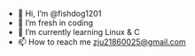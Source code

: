 - 👋 Hi, I’m @fishdog1201
- 👀 I’m fresh in coding
- 🌱 I’m currently learning Linux & C
- 📫 How to reach me zju21860025@gmail.com

<!---
fishdog1201/fishdog1201 is a ✨ special ✨ repository because its `README.md` (this file) appears on your GitHub profile.
You can click the Preview link to take a look at your changes.
--->
